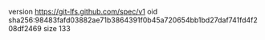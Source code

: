 version https://git-lfs.github.com/spec/v1
oid sha256:98483fafd03882ae71b3864391f0b45a720654bb1bd27daf741fd4f208df2469
size 133
